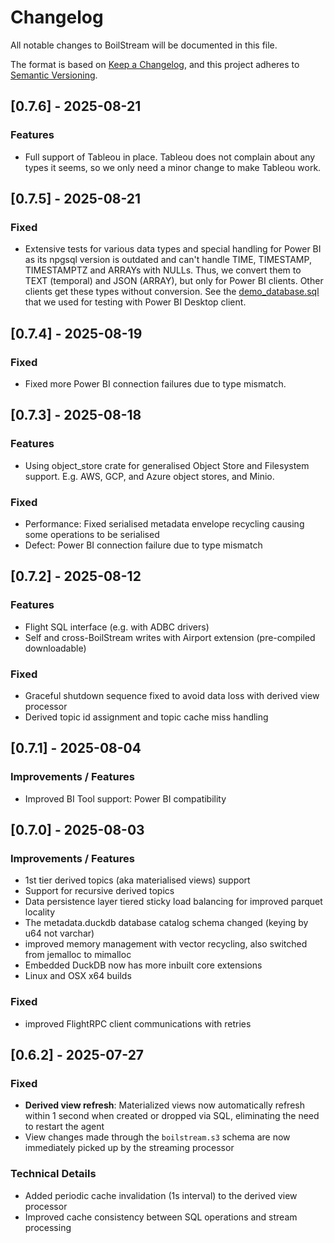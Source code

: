 # Changelog

All notable changes to BoilStream will be documented in this file.

The format is based on [Keep a Changelog](https://keepachangelog.com/en/1.0.0/),
and this project adheres to [Semantic Versioning](https://semver.org/spec/v2.0.0.html).

## [0.7.6] - 2025-08-21

### Features

- Full support of Tableou in place. Tableou does not complain about any types it seems, so we only need a minor change to make Tableou work.

## [0.7.5] - 2025-08-21

### Fixed

- Extensive tests for various data types and special handling for Power BI as its npgsql version is outdated and can't handle TIME, TIMESTAMP, TIMESTAMPTZ and ARRAYs with NULLs. Thus, we convert them to TEXT (temporal) and JSON (ARRAY), but only for Power BI clients. Other clients get these types without conversion. See the [demo_database.sql](demo_database.sql) that we used for testing with Power BI Desktop client.

## [0.7.4] - 2025-08-19

### Fixed

- Fixed more Power BI connection failures due to type mismatch.

## [0.7.3] - 2025-08-18

### Features

- Using object_store crate for generalised Object Store and Filesystem support. E.g. AWS, GCP, and Azure object stores, and Minio.

### Fixed

- Performance: Fixed serialised metadata envelope recycling causing some operations to be serialised
- Defect: Power BI connection failure due to type mismatch

## [0.7.2] - 2025-08-12

### Features

- Flight SQL interface (e.g. with ADBC drivers)
- Self and cross-BoilStream writes with Airport extension (pre-compiled downloadable)

### Fixed

- Graceful shutdown sequence fixed to avoid data loss with derived view processor
- Derived topic id assignment and topic cache miss handling

## [0.7.1] - 2025-08-04

### Improvements / Features

- Improved BI Tool support: Power BI compatibility

## [0.7.0] - 2025-08-03

### Improvements / Features

- 1st tier derived topics (aka materialised views) support
- Support for recursive derived topics
- Data persistence layer tiered sticky load balancing for improved parquet locality
- The metadata.duckdb database catalog schema changed (keying by u64 not varchar)
- improved memory management with vector recycling, also switched from jemalloc to mimalloc
- Embedded DuckDB now has more inbuilt core extensions
- Linux and OSX x64 builds

### Fixed

- improved FlightRPC client communications with retries

## [0.6.2] - 2025-07-27

### Fixed

- **Derived view refresh**: Materialized views now automatically refresh within 1 second when created or dropped via SQL, eliminating the need to restart the agent
- View changes made through the `boilstream.s3` schema are now immediately picked up by the streaming processor

### Technical Details

- Added periodic cache invalidation (1s interval) to the derived view processor
- Improved cache consistency between SQL operations and stream processing
